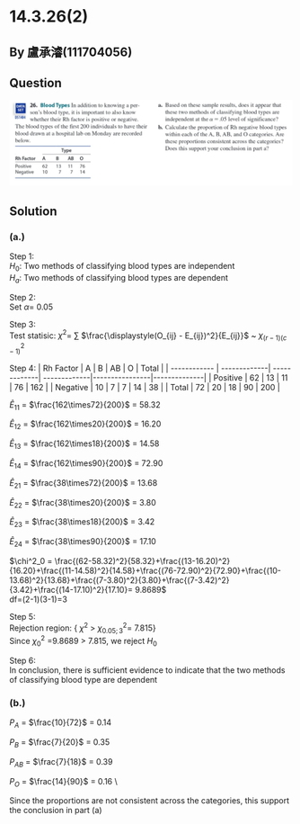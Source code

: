 # 14.3.26(2)

## By 盧承濬(111704056)

## Question 

![image](https://github.com/HWTeng-Course/202402-Statistics/blob/91932efcb458df0062b4fb942c8eab911a8de5b7/Images/IMG_0809.jpeg)

## Solution
### (a.)
Step 1: \
$H_0$: Two methods of classifying blood types are independent \
$H_a$: Two methods of classifying blood types are dependent

Step 2: \
Set $\alpha$= 0.05

Step 3: \
Test statisic: $\chi^2$= $\sum$ $\frac{\displaystyle(O_{ij} - E_{ij})^2}{E_{ij}}$ ~ $\chi^2_{(r-1)(c-1)}$

Step 4: 
| Rh Factor    | A            | B            | AB           | O              | Total        |
| ------------ | -------------| -------------| -------------|----------------|--------------|
| Positive     | 62           | 13           | 11           | 76             | 162          |
| Negative     | 10           | 7            | 7            | 14             | 38           |
| Total        | 72           | 20           | 18           | 90             | 200          |

$\hat{E}_{11}$ = $\frac{162\times72}{200}$ = 58.32 

$\hat{E}_{12}$ = $\frac{162\times20}{200}$ = 16.20

$\hat{E}_{13}$ = $\frac{162\times18}{200}$ = 14.58

$\hat{E}_{14}$ = $\frac{162\times90}{200}$ = 72.90

$\hat{E}_{21}$ = $\frac{38\times72}{200}$ = 13.68

$\hat{E}_{22}$ = $\frac{38\times20}{200}$ = 3.80

$\hat{E}_{23}$ = $\frac{38\times18}{200}$ = 3.42

$\hat{E}_{24}$ = $\frac{38\times90}{200}$ = 17.10

$\chi^2_0 = \frac{(62-58.32)^2}{58.32}+\frac{(13-16.20)^2}{16.20}+\frac{(11-14.58)^2}{14.58}+\frac{(76-72.90)^2}{72.90}+\frac{(10-13.68)^2}{13.68}+\frac{(7-3.80)^2}{3.80}+\frac{(7-3.42)^2}{3.42}+\frac{(14-17.10)^2}{17.10}= 9.8689$ \
df=(2-1)(3-1)=3

Step 5: \
Rejection region: { $\chi^2$ > $\chi^2_{0.05;3}$= 7.815} \
Since $\chi^2_0$ =9.8689 > 7.815, we reject $H_0$

Step 6: \
In conclusion, there is sufficient evidence to indicate that the two methods of classifying blood type are dependent
### (b.)
$P_{A}$  = $\frac{10}{72}$ = 0.14

$P_{B}$  = $\frac{7}{20}$ = 0.35

$P_{AB}$ = $\frac{7}{18}$ = 0.39

$P_{O}$ = $\frac{14}{90}$ = 0.16 \

Since the proportions are not consistent across the categories, this support the conclusion in part (a)


